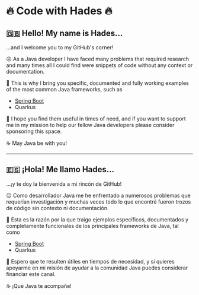 # :fire: Code with Hades :fire:

## :uk: Hello! My name is Hades...

...and I welcome you to my GitHub's corner!

:confounded: As a Java developer I have faced many problems that required research and many times all I could find were snippets of code without any context or documentation.

:rocket: This is why I bring you specific, documented and fully working examples of the most common Java frameworks, such as

* [Spring Boot](https://github.com/codewithhades/spring-boot)
* Quarkus

:pray: I hope you find them useful in times of need, and if you want to support me in my mission to help our fellow Java developers please consider sponsoring this space.

:coffee: May Java be with you!

---

## :es: ¡Hola! Me llamo Hades...

...¡y te doy la bienvenida a mi rincón de GitHub!

:confounded: Como desarrollador Java me he enfrentado a numerosos problemas que requerían investigación y muchas veces todo lo que encontré fueron trozos de código sin contexto ni documentación.

:rocket: Esta es la razón por la que traigo ejemplos específicos, documentados y completamente funcionales de los principales frameworks de Java, tal como

* [Spring Boot](https://github.com/codewithhades/spring-boot)
* Quarkus

:pray: Espero que te resulten útiles en tiempos de necesidad, y si quieres apoyarme en mi misión de ayudar a la comunidad Java puedes considerar financiar este canal.

:coffee: ¡Que Java te acompañe!